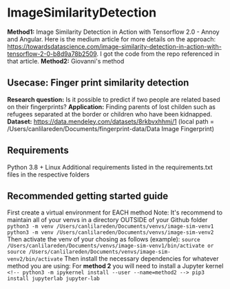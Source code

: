 # ImageSimilarityDetection
**Method1:** Image Similarity Detection in Action with Tensorflow 2.0 - Annoy and Angular. Here is the medium article for more details on the approach: https://towardsdatascience.com/image-similarity-detection-in-action-with-tensorflow-2-0-b8d9a78b2509. I got the code from the repo referenced in that article. 
**Method2:** Giovanni's method

## Usecase: Finger print similarity detection
**Research question:** Is it possible to predict if two people are related based on their fingerprints?
**Application:** Finding parents of lost childen such as refugees separated at the border or children who have been kidnapped. 
**Dataset:** https://data.mendeley.com/datasets/8rkbvxhhmj/1 (local path = /Users/canlilareden/Documents/fingerprint-data/Data Image Fingerprint)

## Requirements
Python 3.8 +
Linux
Additional requirements listed in the requirements.txt files in the respective folders

## Recommended getting started guide
First create a virtual environment for EACH method
Note: It's recommend to maintain all of your venvs in a directory OUTSIDE of your Github folder
    ```
    python3 -m venv /Users/canlilareden/Documents/venvs/image-sim-venv1
    python3 -m venv /Users/canlilareden/Documents/venvs/image-sim-venv2
    ```
Then activate the venv of your chosing as follows (example):
    ```
    source /Users/canlilareden/Documents/venvs/image-sim-venv1/bin/activate
    or 
    source /Users/canlilareden/Documents/venvs/image-sim-venv2/bin/activate
    ```
Then install the necessary dependencies for whatever method you are using:
For **method 2** you will need to install a Jupyter kernel
    ```
    <!-- python3 -m ipykernel install --user --name=method2 -->
    pip3 install jupyterlab
    jupyter-lab
    ```